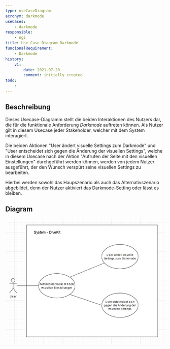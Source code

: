 ```yaml
---
type: useCaseDiagram
acronym: darkmode
useCases:
    - darkmode
responsible: 
    - ngi
title: Use Case Diagram Darkmode
funcionalRequirement: 
    - Darkmode
history:
    v1:
        date: 2021-07-20
        comment: initially created
todo: 
    - 
---
```


## Beschreibung

Dieses Usecase-Diagramm stellt die beiden Interaktionen des Nutzers dar, die für die funktionale Anforderung _Darkmode_ auftreten können. Als Nutzer gilt in diesem Usecase jeder Stakeholder, welcher mit dem System interagiert.  

Die beiden Aktionen "User ändert visuelle Settings zum Darkmode" und "User entscheidet sich gegen die Änderung der visuellen Settings", welche in diesem Usecase nach der Aktion "Aufrufen der Seite mit den visuellen Einstellungen" durchgeführt werden können, werden von jedem Nutzer ausgeführt, der den Wunsch verspürt seine visuellen Settings zu bearbeiten.  

Hierbei werden sowohl das Haupszenario als auch das Alternativszenario abgebildet, denn der Nutzer aktiviert das Darkmode-Setting oder lässt es bleiben.

## Diagram

![darkmode](./diagrams/useCaseDarkmode.jpg)


